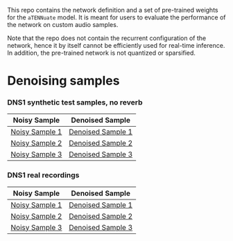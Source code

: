 This repo contains the network definition and a set of pre-trained weights for the `aTENNuate` model. It is meant for users to evaluate the performance of the network on custom audio samples.

Note that the repo does not contain the recurrent configuration of the network, hence it by itself cannot be efficiently used for real-time inference. In addition, the pre-trained network is not quantized or sparsified.

# Denoising samples

### DNS1 synthetic test samples, no reverb

| Noisy Sample | Denoised Sample |
|--------------|----------------|
| [Noisy Sample 1](noisy_samples/clnsp1_train_69005_1_snr15_tl-21_fileid_158.wav) | [Denoised Sample 1](denoised_samples/clnsp1_train_69005_1_snr15_tl-21_fileid_158.wav) |
| [Noisy Sample 2](noisy_samples/clnsp44_wind_97396_2_snr14_tl-26_fileid_271.wav) | [Denoised Sample 2](denoised_samples/clnsp44_wind_97396_2_snr14_tl-26_fileid_271.wav) |
| [Noisy Sample 3](noisy_samples/clnsp52_amMeH4u6AO4_snr5_tl-18_fileid_19.wav) | [Denoised Sample 3](denoised_samples/clnsp52_amMeH4u6AO4_snr5_tl-18_fileid_19.wav) |

### DNS1 real recordings

| Noisy Sample | Denoised Sample |
|--------------|----------------|
| [Noisy Sample 1](noisy_samples/ms_realrec_headset_cafe_spk2_3.wav) | [Denoised Sample 1](denoised_samples/ms_realrec_headset_cafe_spk2_3.wav) |
| [Noisy Sample 2](noisy_samples/audioset_realrec_babycry_2x43exdQ5bo.wav) | [Denoised Sample 2](denoised_samples/audioset_realrec_babycry_2x43exdQ5bo.wav) |
| [Noisy Sample 3](noisy_samples/audioset_realrec_printer_IZHuH27jLUQ.wav) | [Denoised Sample 3](denoised_samples/audioset_realrec_printer_IZHuH27jLUQ.wav) |


<!-- ## DNS1 synthetic test samples, no reverb

| Noisy Sample | Denoised Sample |
|--------------|----------------|
| <audio controls><source src="noisy_samples/clnsp1_train_69005_1_snr15_tl-21_fileid_158.wav" type="audio/wav"></audio> | <audio controls><source src="denoised_samples/clnsp1_train_69005_1_snr15_tl-21_fileid_158.wav" type="audio/wav"></audio> |
| <audio controls><source src="noisy_samples/clnsp44_wind_97396_2_snr14_tl-26_fileid_271.wav" type="audio/wav"></audio> | <audio controls><source src="denoised_samples/clnsp44_wind_97396_2_snr14_tl-26_fileid_271.wav" type="audio/wav"></audio> |
| <audio controls><source src="noisy_samples/clnsp52_amMeH4u6AO4_snr5_tl-18_fileid_19.wav" type="audio/wav"></audio> | <audio controls><source src="denoised_samples/clnsp52_amMeH4u6AO4_snr5_tl-18_fileid_19.wav" type="audio/wav"></audio> |

## DNS1 real recordings

| Noisy Sample | Denoised Sample |
|--------------|----------------|
| <audio controls><source src="noisy_samples/ms_realrec_headset_cafe_spk2_3.wav" type="audio/wav"></audio> | <audio controls><source src="denoised_samples/ms_realrec_headset_cafe_spk2_3.wav" type="audio/wav"></audio> |
| <audio controls><source src="noisy_samples/audioset_realrec_babycry_2x43exdQ5bo.wav" type="audio/wav"></audio> | <audio controls><source src="denoised_samples/audioset_realrec_babycry_2x43exdQ5bo.wav" type="audio/wav"></audio> |
| <audio controls><source src="noisy_samples/audioset_realrec_printer_IZHuH27jLUQ.wav" type="audio/wav"></audio> | <audio controls><source src="denoised_samples/audioset_realrec_printer_IZHuH27jLUQ.wav" type="audio/wav"></audio> | -->